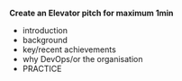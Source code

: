 **Create an Elevator pitch for maximum 1min**

- introduction
- background
- key/recent achievements
- why DevOps/or the organisation
- PRACTICE
